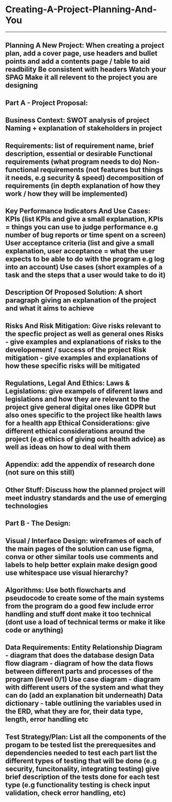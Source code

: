 # Creating-A-Project-Planning-And-You
---------------------------------------------------------------------------------------
Planning A New Project:
When creating a project plan, add a cover page, use headers and bullet points and add a contents page / table to aid readbility
Be consistent with headers
Watch your SPAG
Make it all relevent to the project you are designing
---------------------------------------------------------------------------------------
Part A - Project Proposal:
---------------------------------------------------------------------------------------
Business Context:
SWOT analysis of project
Naming + explanation of stakeholders in project
---------------------------------------------------------------------------------------
Requirements:
list of requirement name, brief description, essential or desirable
Functional requirements (what program needs to do)
Non-functional requirements (not features but things it needs, e.g security & speed)
decomposition of requirements (in depth explanation of how they work / how they will be implemented)
----------------------------------------------------------------------------------------
Key Performance Indicators And Use Cases:
KPIs (list KPIs and give a small explanation, KPIs = things you can use to judge performance e.g number of bug reports or time spent on a screen)
User acceptance criteria (list and give a small explanation, user acceptance = what the user expects to be able to do with the program e.g log into an account)
Use cases (short examples of a task and the steps that a user would take to do it)
----------------------------------------------------------------------------------------
Description Of Proposed Solution:
A short paragraph giving an explanation of the project and what it aims to achieve
----------------------------------------------------------------------------------------
Risks And Risk Mitigation:
Give risks relevant to the specfic project as well as general ones
Risks - give examples and explanations of risks to the developement / success of the project
Risk mitigation - give examples and explanations of how these specific risks will be mitigated
-----------------------------------------------------------------------------------------
Regulations, Legal And Ethics:
Laws & Legislations:
give exampels of diferent laws and legislations and how they are relevant to the project
give general digital ones like GDPR but also ones specific to the project like health laws for a health app
Ethical Considerations:
give different ethical considerations around the project (e.g ethics of giving out health advice) as well as ideas on how to deal with them
-----------------------------------------------------------------------------------------
Appendix:
add the appendix of research done (not sure on this still)
-----------------------------------------------------------------------------------------
Other Stuff:
Discuss how the planned project will meet industry standards and the use of emerging technologies
----------------------------------------------------------------------------------------
Part B - The Design:
----------------------------------------------------------------------------------------
Visual / Interface Design:
wireframes of each of the main pages of the solution 
can use figma, conva or other similar tools
use comments and labels to help better explain
make design good
use whitespace
use visual hierarchy?
-----------------------------------------------------------------------------------------
Algorithms:
Use both flowcharts and pseudocode to create some of the main systems from the program
do a good few
include error handling and stuff
dont make it too technical (dont use a load of technical terms or make it like code or anything)
----------------------------------------------------------------------------------------
Data Requirements:
Entity Relationship Diagram - diagram that does the database design
Data flow diagram - diagram of how the data flows between different parts and processes of the program (level 0/1)
Use case diagram - diagram with different users of the system and what they can do (add an explanation bit underneath)
Data dictionary - table outlining the variables used in the ERD, what they are for, their data type, length, error handling etc
-----------------------------------------------------------------------------------------
Test Strategy/Plan:
List all the components of the progam to be tested
list the prerequesites and dependencies needed to test each part
list the different types of testing that will be done (e.g security, funcitonality, integrating testing)
give brief description of the tests done for each test type (e.g functionality testing is check input validation, check error handling, etc)
-------------------------------------------------------------------------------------------

